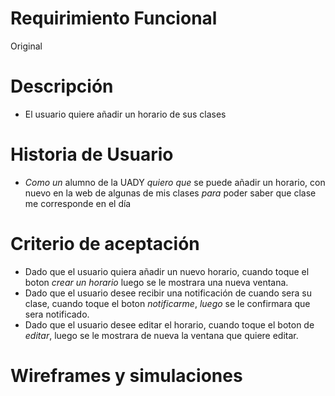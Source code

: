 # Requirimiento Funcional 
Original
# Descripción 
* El usuario quiere añadir un horario de sus clases
# Historia de Usuario 
* *Como un* alumno de la UADY *quiero que* se puede añadir un horario, con nuevo en la web de algunas de mis clases *para* poder saber que clase me corresponde en el día
# Criterio de aceptación 
* Dado que el usuario quiera añadir un nuevo horario, cuando toque el boton *crear un horario* luego se le mostrara una nueva ventana.
* Dado que el usuario desee recibir una notificación de cuando sera su clase, cuando toque el boton *notificarme*, *luego* se le confirmara que sera notificado.
* Dado que el usuario desee editar el horario, cuando toque el boton de *editar*, luego se le mostrara de nueva la ventana que quiere editar.
# Wireframes y simulaciones

  

